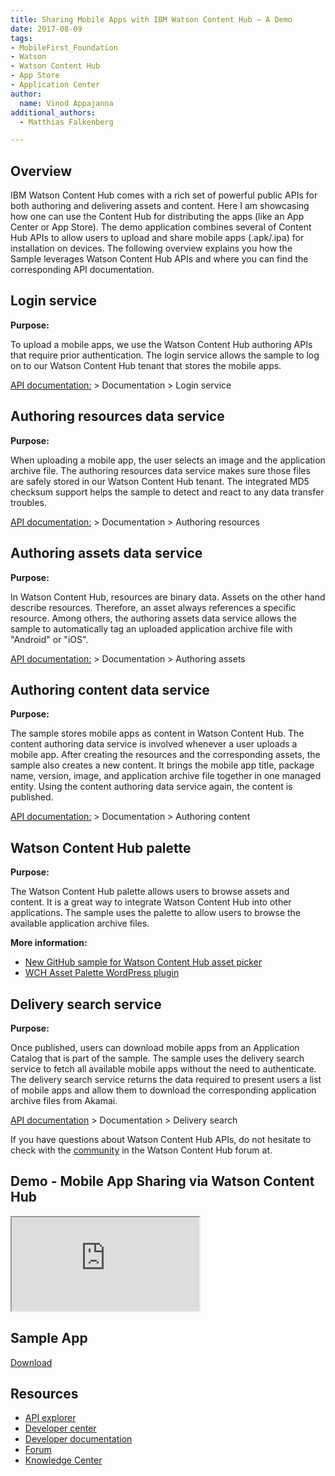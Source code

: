 ```yaml
---
title: Sharing Mobile Apps with IBM Watson Content Hub – A Demo
date: 2017-08-09
tags:
- MobileFirst_Foundation
- Watson
- Watson Content Hub
- App Store
- Application Center
author:
  name: Vinod Appajanna
additional_authors:
  - Matthias Falkenberg

---
```

## Overview
IBM Watson Content Hub comes with a rich set of powerful public APIs for both authoring and delivering assets and content. Here I am showcasing how one can use the Content Hub for distributing the apps (like an App Center or App Store). The demo application combines several of Content Hub APIs to allow users to upload and share mobile apps (.apk/.ipa) for installation on devices. The following overview explains you how the Sample leverages Watson Content Hub APIs and where you can find the corresponding API documentation.


## Login service
**Purpose:**

To upload a mobile apps, we use the Watson Content Hub authoring APIs that require prior authentication. The login service allows the sample to log on to our Watson Content Hub tenant that stores the mobile apps.

[API documentation:](https://developer.ibm.com/api/view/id-618) > Documentation > Login service


## Authoring resources data service
**Purpose:**

When uploading a mobile app, the user selects an image and the application archive file. The authoring resources data service makes sure those files are safely stored in our Watson Content Hub tenant. The integrated MD5 checksum support helps the sample to detect and react to any data transfer troubles.

[API documentation:](https://developer.ibm.com/api/view/id-618) > Documentation > Authoring resources


## Authoring assets data service
**Purpose:**

In Watson Content Hub, resources are binary data. Assets on the other hand describe resources. Therefore, an asset always references a specific resource. Among others, the authoring assets data service allows the sample to automatically tag an uploaded application archive file with "Android" or "iOS".

[API documentation:](https://developer.ibm.com/api/view/id-618) > Documentation > Authoring assets


## Authoring content data service
**Purpose:**

The sample stores mobile apps as content in Watson Content Hub. The content authoring data service is involved whenever a user uploads a mobile app. After creating the resources and the corresponding assets, the sample also creates a new content. It brings the mobile app title, package name, version, image, and application archive file together in one managed entity. Using the content authoring data service again, the content is published.

[API documentation:](https://developer.ibm.com/api/view/id-618) > Documentation > Authoring content


## Watson Content Hub palette
**Purpose:**

The Watson Content Hub palette allows users to browse assets and content. It is a great way to integrate Watson Content Hub into other applications. The sample uses the palette to allow users to browse the available application archive files.

**More information:**
- [New GitHub sample for Watson Content Hub asset picker](https://developer.ibm.com/customer-engagement/2017/02/03/new-github-sample-for-watson-content-hub-asset-picker/)
- [WCH Asset Palette WordPress plugin](https://wordpress.org/plugins/wch-assetpicker/)


## Delivery search service
**Purpose:**

Once published, users can download mobile apps from an Application Catalog that is part of the sample. The sample uses the delivery search service to fetch all available mobile apps without the need to authenticate. The delivery search service returns the data required to present users a list of mobile apps and allow them to download the corresponding application archive files from Akamai.

[API documentation](https://developer.ibm.com/api/view/id-618) > Documentation > Delivery search


If you have questions about Watson Content Hub APIs, do not hesitate to check with the [community](https://developer.ibm.com/answers/topics/watsoncontenthub/) in the Watson Content Hub forum at.



## Demo - Mobile App Sharing via Watson Content Hub
<div class="sizer">
    <div class="embed-responsive embed-responsive-16by9">
        <iframe class="embed-responsive-item" src="https://www.youtube.com/embed/j2ePOuwP7HI"></iframe>
    </div>
</div>


## Sample App
[Download](https://github.com/vinapp/AppShareWCH)

## Resources
- [API explorer](https://developer.ibm.com/api/view/id-618)
- [Developer center](https://developer.ibm.com/wch/)
- [Developer documentation](https://developer.ibm.com/customer-engagement/docs/wch/)
- [Forum](https://developer.ibm.com/answers/topics/watsoncontenthub/)
- [Knowledge Center](https://www.ibm.com/support/knowledgecenter/SS3UMF/dch/welcome/dch_welcome.html)
